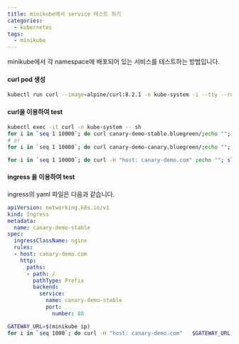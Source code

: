 ```yaml
---
title: minikube에서 service 테스트 하기 
categories:
  - kubernetes
tags:
  - minikube
---
```


minikube에서 각 namespace에 배포되어 있는 서비스를 테스트하는 방법입니다.

#### curl pod 생성
```bash
kubectl run curl --image=alpine/curl:8.2.1 -n kube-system -i --tty --rm -- sh
```

#### curl을 이용하여 test

```bash
kubectl exec -it curl -n kube-system -- sh
for i in `seq 1 10000`; do curl canary-demo-stable.bluegreen/;echo ""; sleep 1 ; done
# or
for i in `seq 1 10000`; do curl canary-demo-canary.bluegreen/;echo ""; sleep 1 ; done

for i in `seq 1 10000`; do curl -H "host: canary-demo.com" ;echo ""; sleep 1 ; done
```

#### ingress 을 이용하여 test
ingress의 yaml 파일은 다음과 같습니다.  

```yaml
apiVersion: networking.k8s.io/v1
kind: Ingress
metadata:
  name: canary-demo-stable
spec:
  ingressClassName: nginx
  rules:
  - host: canary-demo.com
    http:
      paths:
      - path: /
        pathType: Prefix
        backend:
          service:
            name: canary-demo-stable
            port:
              number: 80
```

```bash
GATEWAY_URL=$(minikube ip)
for i in `seq 1000`; do curl -H "host: canary-demo.com"   $GATEWAY_URL; echo ""; sleep 1; don
```